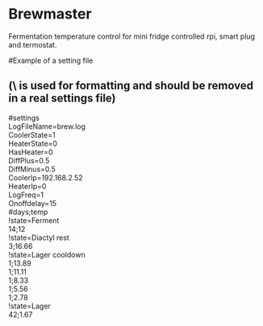 # Brewmaster
Fermentation temperature control for mini fridge controlled rpi, smart plug and termostat.

#Example of a setting file

(\ is used for formatting and should be removed in a real settings file)
--------------------------
#settings\
LogFileName=brew.log\
CoolerState=1\
HeaterState=0\
HasHeater=0\
DiffPlus=0.5\
DiffMinus=0.5\
CoolerIp=192.168.2.52\
HeaterIp=0\
LogFreq=1\
Onoffdelay=15\
#days;temp\
!state=Ferment\
14;12\
!state=Diactyl rest\
3;16.66\
!state=Lager cooldown\
1;13.89\
1;11.11\
1;8.33\
1;5.56\
1;2.78\
!state=Lager\
42;1.67
